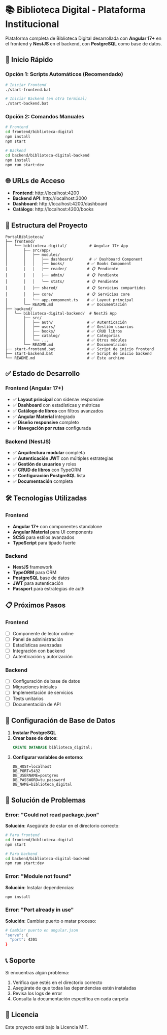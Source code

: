 # 📚 Biblioteca Digital - Plataforma Institucional

Plataforma completa de Biblioteca Digital desarrollada con **Angular 17+** en el frontend y **NestJS** en el backend, con **PostgreSQL** como base de datos.

## 🚀 Inicio Rápido

### Opción 1: Scripts Automáticos (Recomendado)
```bash
# Iniciar Frontend
./start-frontend.bat

# Iniciar Backend (en otra terminal)
./start-backend.bat
```

### Opción 2: Comandos Manuales
```bash
# Frontend
cd frontend/biblioteca-digital
npm install
npm start

# Backend
cd backend/biblioteca-digital-backend
npm install
npm run start:dev
```

## 🌐 URLs de Acceso

- **Frontend**: http://localhost:4200
- **Backend API**: http://localhost:3000
- **Dashboard**: http://localhost:4200/dashboard
- **Catálogo**: http://localhost:4200/books

## 📁 Estructura del Proyecto

```
PortalBiblioteca/
├── frontend/
│   └── biblioteca-digital/          # Angular 17+ App
│       ├── src/app/
│       │   ├── modules/
│       │   │   ├── dashboard/       # ✅ Dashboard Component
│       │   │   ├── books/          # ✅ Books Component
│       │   │   ├── reader/         # 📋 Pendiente
│       │   │   ├── admin/          # 📋 Pendiente
│       │   │   └── stats/          # 📋 Pendiente
│       │   ├── shared/             # 📋 Servicios compartidos
│       │   ├── core/               # 📋 Servicios core
│       │   └── app.component.ts    # ✅ Layout principal
│       └── README.md               # ✅ Documentación
├── backend/
│   └── biblioteca-digital-backend/  # NestJS App
│       ├── src/
│       │   ├── auth/               # ✅ Autenticación
│       │   ├── users/              # ✅ Gestión usuarios
│       │   ├── books/              # ✅ CRUD libros
│       │   ├── catalog/            # ✅ Categorías
│       │   └── ...                 # ✅ Otros módulos
│       └── README.md               # ✅ Documentación
├── start-frontend.bat              # ✅ Script de inicio frontend
├── start-backend.bat               # ✅ Script de inicio backend
└── README.md                       # ✅ Este archivo
```

## ✅ Estado de Desarrollo

### Frontend (Angular 17+)
- ✅ **Layout principal** con sidenav responsive
- ✅ **Dashboard** con estadísticas y métricas
- ✅ **Catálogo de libros** con filtros avanzados
- ✅ **Angular Material** integrado
- ✅ **Diseño responsive** completo
- ✅ **Navegación por rutas** configurada

### Backend (NestJS)
- ✅ **Arquitectura modular** completa
- ✅ **Autenticación JWT** con múltiples estrategias
- ✅ **Gestión de usuarios** y roles
- ✅ **CRUD de libros** con TypeORM
- ✅ **Configuración PostgreSQL** lista
- ✅ **Documentación** completa

## 🛠️ Tecnologías Utilizadas

### Frontend
- **Angular 17+** con componentes standalone
- **Angular Material** para UI components
- **SCSS** para estilos avanzados
- **TypeScript** para tipado fuerte

### Backend
- **NestJS** framework
- **TypeORM** para ORM
- **PostgreSQL** base de datos
- **JWT** para autenticación
- **Passport** para estrategias de auth

## 📋 Próximos Pasos

### Frontend
- [ ] Componente de lector online
- [ ] Panel de administración
- [ ] Estadísticas avanzadas
- [ ] Integración con backend
- [ ] Autenticación y autorización

### Backend
- [ ] Configuración de base de datos
- [ ] Migraciones iniciales
- [ ] Implementación de servicios
- [ ] Tests unitarios
- [ ] Documentación de API

## 🔧 Configuración de Base de Datos

1. **Instalar PostgreSQL**
2. **Crear base de datos**:
   ```sql
   CREATE DATABASE biblioteca_digital;
   ```
3. **Configurar variables de entorno**:
   ```env
   DB_HOST=localhost
   DB_PORT=5432
   DB_USERNAME=postgres
   DB_PASSWORD=tu_password
   DB_NAME=biblioteca_digital
   ```

## 🚨 Solución de Problemas

### Error: "Could not read package.json"
**Solución**: Asegúrate de estar en el directorio correcto:
```bash
# Para frontend
cd frontend/biblioteca-digital
npm start

# Para backend
cd backend/biblioteca-digital-backend
npm run start:dev
```

### Error: "Module not found"
**Solución**: Instalar dependencias:
```bash
npm install
```

### Error: "Port already in use"
**Solución**: Cambiar puerto o matar proceso:
```bash
# Cambiar puerto en angular.json
"serve": {
  "port": 4201
}
```

## 📞 Soporte

Si encuentras algún problema:
1. Verifica que estés en el directorio correcto
2. Asegúrate de que todas las dependencias estén instaladas
3. Revisa los logs de error
4. Consulta la documentación específica en cada carpeta

## 📄 Licencia

Este proyecto está bajo la Licencia MIT. 
